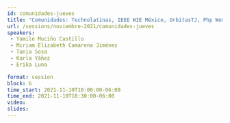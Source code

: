 ```yaml
---
id: comunidades-jueves
title: "Comunidades: Technolatinas, IEEE WIE México, OrbitasTJ, Php Women, Mexicanas in Tech, Más mujeres en UX México, Women at Platzi"
url: /sessions/noviembre-2021/comunidades-jueves
speakers:
 - Yamile Muciño Castillo
 - Miriam Elizabeth Camarena Jiménez
 - Tania Sosa
 - Karla Yáñez
 - Erika Luna

format: session
block: b
time_start: 2021-11-10T10:00:00-06:00
time_end: 2021-11-10T18:30:00-06:00
video:
slides:
---
```

